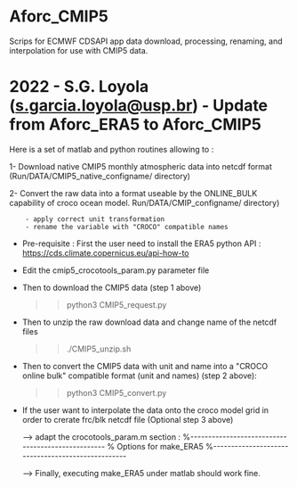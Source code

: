 # Aforc_CMIP5

Scrips for ECMWF CDSAPI app data download, processing, renaming, and interpolation for use with CMIP5 data.

#  2022 - S.G. Loyola (s.garcia.loyola@usp.br) - Update from Aforc_ERA5 to Aforc_CMIP5

Here is a set of matlab and python routines allowing to :

1- Download native CMIP5 monthly atmospheric data into netcdf format (Run/DATA/CMIP5_native_configname/ directory)

2- Convert the raw data into a format useable by the ONLINE_BULK capability of croco ocean model. Run/DATA/CMIP_configname/ directory)

        - apply correct unit transformation
        - rename the variable with "CROCO" compatible names

- Pre-requisite : First the user need to install the ERA5 python API : https://cds.climate.copernicus.eu/api-how-to

- Edit the cmip5_crocotools_param.py parameter file

- Then to download the CMIP5 data (step 1 above)

    >> python3 CMIP5_request.py

- Then to unzip the raw download data and change name of the netcdf files

    >> ./CMIP5_unzip.sh

- Then to convert the CMIP5 data with unit and name into a "CROCO online bulk" compatible format (unit and names) (step 2 above):

    >> python3 CMIP5_convert.py

- If the user want to interpolate the data onto the croco model grid in order to crerate frc/blk netcdf file (Optional step 3 above)

    -->  adapt the crocotools_param.m section :
    %--------------------------------------------------
    %  Options for make_ERA5
    %--------------------------------------------------

    --> Finally, executing make_ERA5 under matlab should work fine.
